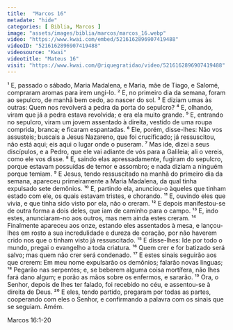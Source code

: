 ```yaml
---
title:  "Marcos 16"
metadate: "hide"
categories: [ Biblia, Marcos ]
image: "assets/images/biblia/marcos/marcos_16.webp"
video: "https://www.kwai.com/embed/5216162896907419488"
videoID: "5216162896907419488"
videosource: "Kwai"
videotitle: "Mateus 16"
visit: "https://www.kwai.com/@riquegratidao/video/5216162896907419488"
---
```

¹ E, passado o sábado, Maria Madalena, e Maria, mãe de Tiago, e Salomé, compraram aromas para irem ungi-lo.
² E, no primeiro dia da semana, foram ao sepulcro, de manhã bem cedo, ao nascer do sol.
³ E diziam umas às outras: Quem nos revolverá a pedra da porta do sepulcro?
⁴ E, olhando, viram que já a pedra estava revolvida; e era ela muito grande.
⁵ E, entrando no sepulcro, viram um jovem assentado à direita, vestido de uma roupa comprida, branca; e ficaram espantadas.
⁶ Ele, porém, disse-lhes: Não vos assusteis; buscais a Jesus Nazareno, que foi crucificado; já ressuscitou, não está aqui; eis aqui o lugar onde o puseram.
⁷ Mas ide, dizei a seus discípulos, e a Pedro, que ele vai adiante de vós para a Galileia; ali o vereis, como ele vos disse.
⁸ E, saindo elas apressadamente, fugiram do sepulcro, porque estavam possuídas de temor e assombro; e nada diziam a ninguém porque temiam.
⁹ E Jesus, tendo ressuscitado na manhã do primeiro dia da semana, apareceu primeiramente a Maria Madalena, da qual tinha expulsado sete demônios.
¹⁰ E, partindo ela, anunciou-o àqueles que tinham estado com ele, os quais estavam tristes, e chorando.
¹¹ E, ouvindo eles que vivia, e que tinha sido visto por ela, não o creram.
¹² E depois manifestou-se de outra forma a dois deles, que iam de caminho para o campo.
¹³ E, indo estes, anunciaram-no aos outros, mas nem ainda estes creram.
¹⁴ Finalmente apareceu aos onze, estando eles assentados à mesa, e lançou-lhes em rosto a sua incredulidade e dureza de coração, por não haverem crido nos que o tinham visto já ressuscitado.
¹⁵ E disse-lhes: Ide por todo o mundo, pregai o evangelho a toda criatura.
¹⁶ Quem crer e for batizado será salvo; mas quem não crer será condenado.
¹⁷ E estes sinais seguirão aos que crerem: Em meu nome expulsarão os demônios; falarão novas línguas;
¹⁸ Pegarão nas serpentes; e, se beberem alguma coisa mortífera, não lhes fará dano algum; e porão as mãos sobre os enfermos, e sararão.
¹⁹ Ora, o Senhor, depois de lhes ter falado, foi recebido no céu, e assentou-se à direita de Deus.
²⁰ E eles, tendo partido, pregaram por todas as partes, cooperando com eles o Senhor, e confirmando a palavra com os sinais que se seguiam. Amém. 

Marcos 16:1-20